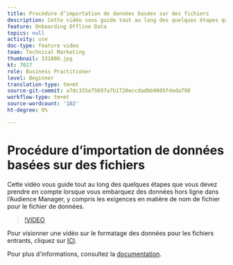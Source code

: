 ```yaml
---
title: Procédure d’importation de données basées sur des fichiers
description: Cette vidéo vous guide tout au long des quelques étapes que vous devez prendre en compte lorsque vous embarquez des données hors ligne dans l’Audience Manager, y compris les exigences en matière de nom de fichier pour le fichier de données.
feature: Onboarding Offline Data
topics: null
activity: use
doc-type: feature video
team: Technical Marketing
thumbnail: 331008.jpg
kt: 7027
role: Business Practitioner
level: Beginner
translation-type: tm+mt
source-git-commit: a7dc335e75697a7b1720eccdadbb9605fdeda798
workflow-type: tm+mt
source-wordcount: '102'
ht-degree: 0%

---
```



# Procédure d’importation de données basées sur des fichiers

Cette vidéo vous guide tout au long des quelques étapes que vous devez prendre en compte lorsque vous embarquez des données hors ligne dans l’Audience Manager, y compris les exigences en matière de nom de fichier pour le fichier de données.

>[!VIDEO](https://video.tv.adobe.com/v/331008/?quality=12&learn=on)

Pour visionner une vidéo sur le formatage des données pour les fichiers entrants, cliquez sur [ICI](formatting-and-ingesting-file-based-data.md).

Pour plus d&#39;informations, consultez la [documentation](https://experienceleague.adobe.com/docs/audience-manager/user-guide/implementation-integration-guides/sending-audience-data/batch-data-transfer-process/inbound-s3-filenames.html).